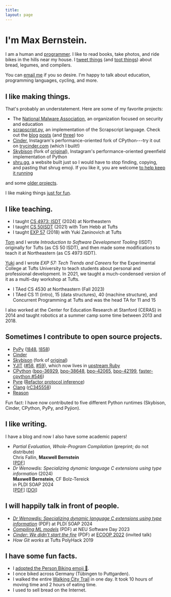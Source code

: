 ```yaml
---
title:
layout: page
---
```


<a rel="me" style="display:none;" href="https://mastodon.social/@tekknolagi">Mastodon</a>

# I'm Max Bernstein.

I am a human and [programmer](https://github.com/tekknolagi). I like to read
books, take photos, and ride bikes in the hills near my house. I [tweet
things](https://twitter.com/tekknolagi) (and [toot
things](https://mastodon.social/@tekknolagi)) about bread, legumes, and
compilers.

You can [email me](mailto:contact@bernsteinbear.com) if you so desire. I'm
happy to talk about education, programming languages, cycling, and more.

## I like making things.

That's probably an understatement. Here are some of my favorite projects:

* The [National Malware Association](https://nationalmalware.org/), an
  organization focused on security and education
* [scrapscript.py](https://github.com/tekknolagi/scrapscript), an
  implementation of the Scrapscript language. Check out the [blog](/blog/scrapscript/)
  [posts](/blog/scrapscript-baseline/) (and [three](/blog/scrapscript-tricks/))
  too
* [Cinder](https://github.com/facebookincubator/cinder), Instagram's
  performance-oriented fork of CPython---try it out on
  [trycinder.com](https://trycinder.com) (which I built!)
* [Skybison](https://github.com/tekknolagi/skybison) (fork of
  [original](https://github.com/facebookexperimental/skybison)), Instagram's
  performance-oriented greenfield implementation of Python
* [shru.gg](https://shru.gg), a website built just so I would have to stop
  finding, copying, and pasting that shrug emoji. If you like it, you are
  welcome [to help keep it running](https://github.com/sponsors/tekknolagi)

and some [older projects](/older-projects/).

I like making things [just for fun](https://justforfunnoreally.dev/).

## I like teaching.

* I taught [CS 4973: ISDT](/isdt/) (2024) at Northeastern
* I taught [CS 50ISDT](/isdt/) (2021) with Tom Hebb at Tufts
* I taught [EXP 57](/excollege/) (2018) with Yuki Zaninovich at Tufts

[Tom](https://tchebb.me/) and I wrote *Introduction to Software Development
Tooling* (ISDT) originally for Tufts (as CS 50 ISDT), and then made some
modifications to teach it at Northeastern (as CS 4973 ISDT).

[Yuki](https://yzan424.github.io/) and I wrote *EXP 57: Tech Trends and
Careers* for the Experimental College at Tufts University to teach students
about personal and professional development. In 2021, we taught a
much-condensed version of it as a multi-day workshop at Tufts.

* I TAed CS 4530 at Northeastern (Fall 2023)
* I TAed CS 11 (intro), 15 (data structures), 40 (machine structure), and
  Concurrent Programming at Tufts and was the head TA for 11 and 15

I also worked at the Center for Education Research at Stanford (CERAS) in 2014
and taught robotics at a summer camp some time between 2013 and 2018.

## Sometimes I contribute to open source projects.

* [PyPy](https://www.pypy.org/)
  ([!848](https://foss.heptapod.net/pypy/pypy/-/merge_requests/848),
  [!858](https://foss.heptapod.net/pypy/pypy/-/merge_requests/858))
* [Cinder](https://github.com/facebookincubator/cinder)
* [Skybison](https://github.com/tekknolagi/skybison)
  (fork of [original](https://github.com/facebookexperimental/skybison))
* [YJIT](https://github.com/Shopify/ruby)
  ([#58](https://github.com/Shopify/ruby/pull/58),
   [#59](https://github.com/Shopify/ruby/pull/59)),
  which now lives in [upstream Ruby](https://github.com/ruby/ruby)
* [CPython](https://www.python.org/)
  ([bpo-36929](https://github.com/python/cpython/pull/13392),
  [bpo-38648](https://github.com/python/cpython/pull/17002),
  [bpo-42065](https://github.com/python/cpython/pull/19940),
  [bpo-42199](https://github.com/python/cpython/pull/23031),
  [faster-cpython #546](https://github.com/faster-cpython/ideas/issues/546))
* [Pyre](https://pyre-check.org/)
  ([Refactor protocol inference](https://github.com/facebook/pyre-check/commit/f14577db5940c0b4087fffe209786cd4075f37df))
* [Clang](https://clang.llvm.org/)
  ([rC345558](https://reviews.llvm.org/rC345558))
* [Reason](https://github.com/facebook/reason)

Fun fact: I have now contributed to five different Python runtimes (Skybison,
Cinder, CPython, PyPy, and Pyjion).

## I like writing.

I have a blog and now I also have some academic papers!

* *Partial Evaluation, Whole-Program Compilation* (preprint; do not distribute) \
  Chris Fallin, **Maxwell Bernstein** \
  [[PDF](/assets/img/wasm-partial-eval.pdf)]
* *Dr Wenowdis: Specializing dynamic language C extensions using type information* (2024) \
  **Maxwell Bernstein**, CF Bolz-Tereick \
  in PLDI SOAP 2024 \
  [[PDF](/assets/img/dr-wenowdis.pdf)] [[DOI](https://doi.org/10.1145/3652588.3663316)]

## I will happily talk in front of people.

* [*Dr Wenowdis: Specializing dynamic language C extensions using type information*](/assets/img/dr-wenowdis-slides.pdf) (PDF) at PLDI SOAP 2024
* [*Compiling ML models*](/assets/img/compiling-ml-models.pdf) (PDF) at NEU Software Day 2023
* [*Cinder: We didn't start the fire*](/assets/img/ecoop2022.pdf) (PDF) at [ECOOP 2022](https://2022.ecoop.org/details/ICOOOLPS-2022-papers/5/Cinder-We-didn-t-start-the-fire) (invited talk)
* *How Git works* at Tufts PolyHack 2019

## I have some fun facts.

* I [adopted the Person Biking emoji 🚴](https://twitter.com/unicode/status/1341803011501223936).
* I once biked across Germany (Tübingen to Puttgarden).
* I walked the entire [Walking City Trail](https://www.bostontrails.org/) in
  one day. It took 10 hours of moving time and 2 hours of eating time.
* I used to sell bread on the Internet.

